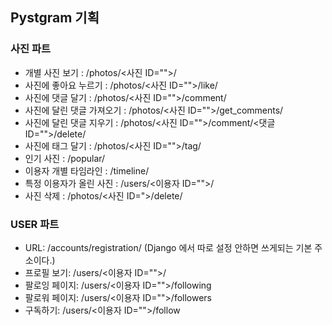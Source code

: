  
## Pystgram 기획  

### 사진 파트

- 개별 사진 보기 : /photos/<사진 ID="">/
- 사진에 좋아요 누르기 : /photos/<사진 ID="">/like/
- 사진에 댓글 달기 : /photos/<사진 ID="">/comment/
- 사진에 달린 댓글 가져오기 : /photos/<사진 ID="">/get_comments/
- 사진에 달린 댓글 지우기 : /photos/<사진 ID="">/comment/<댓글 ID="">/delete/
- 사진에 태그 달기 : /photos/<사진 ID="">/tag/
- 인기 사진 : /popular/
- 이용자 개별 타임라인 : /timeline/
- 특정 이용자가 올린 사진 : /users/<이용자 ID="">/
- 사진 삭제 : /photos/<사진 ID=">/delete/

### USER 파트

- URL: /accounts/registration/ (Django 에서 따로 설정 안하면 쓰게되는 기본 주소이다.)
- 프로필 보기: /users/<이용자 ID="">/
- 팔로잉 페이지: /users/<이용자 ID="">/following
- 팔로워 페이지: /users/<이용자 ID="">/followers
- 구독하기: /users/<이용자 ID="">/follow




